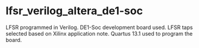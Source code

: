 # lfsr_verilog_altera_de1-soc

LFSR programmed in Verilog.
DE1-Soc development board used.
LFSR taps selected based on Xilinx application note.
Quartus 13.1 used to program the board.
